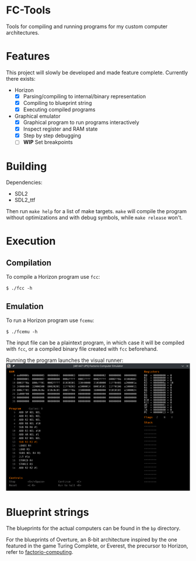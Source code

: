 # FC-Tools
Tools for compiling and running programs for my custom computer architectures.

# Features
This project will slowly be developed and made feature complete.
Currently there exists:
- Horizon
    - [x] Parsing/compiling to internal/binary representation
    - [x] Compiling to blueprint string
    - [x] Executing compiled programs
- Graphical emulator
    - [x] Graphical program to run programs interactively
    - [x] Inspect register and RAM state
    - [x] Step by step debugging
    - [ ] **WIP** Set breakpoints

# Building
Dependencies:
- SDL2
- SDL2_ttf

Then run `make help` for a list of make targets. `make` will compile the program without optimizations
and with debug symbols, while `make release` won't.

# Execution
## Compilation
To compile a Horizon program use `fcc`:
```shell
$ ./fcc -h
```

## Emulation
To run a Horizon program use `fcemu`:
```shell
$ ./fcemu -h
```
The input file can be a plaintext program, in which case it will be compiled with `fcc`, or a compiled
binary file created with `fcc` beforehand.

Running the program launches the visual runner:
![fcemu window](img/fcemu.png)

# Blueprint strings
The blueprints for the actual computers can be found in the `bp` directory.

For the blueprints of Overture, an 8-bit architecture inspired by the one featured in the game Turing Complete,
or Everest, the precursor to Horizon, refer to
[factorio-computing](https://github.com/giodueck/factorio-computing).
